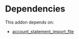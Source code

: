 # Dependencies

This addon depends on:

- [account_statement_import_file](../../odoo-bringout-oca-bank-statement-import-account_statement_import_file)

